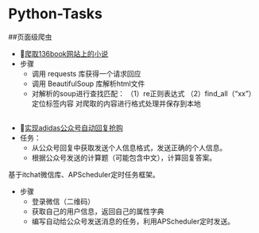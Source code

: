 # Python-Tasks
##页面级爬虫
-  :cherry_blossom:[爬取136book网站上的小说](https://github.com/Mathilda11/Python-Tasks/tree/master/crawl_novel)
- 步骤
   - 调用 requests 库获得一个请求回应
   - 调用 BeautifulSoup 库解析html文件
   - 对解析的soup进行查找匹配：
      （1）re正则表达式
      （2）find_all（“xx”）定位标签内容
    对爬取的内容进行格式处理并保存到本地

##
-  :palm_tree:[实现adidas公众号自动回复抢购](https://github.com/Mathilda11/Python-Tasks/tree/master/wechat)
- 任务：
   - 从公众号回复中获取发送个人信息格式，发送正确的个人信息。
   - 根据公众号发送的计算题（可能包含中文），计算回复答案。

基于itchat微信库、APScheduler定时任务框架。
- 步骤
   - 登录微信（二维码）
   - 获取自己的用户信息，返回自己的属性字典
   - 编写自动给公众号发送消息的任务，利用APScheduler定时发送。

